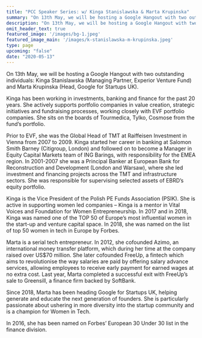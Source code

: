 ```yaml
---
title: "PCC Speaker Series: w/ Kinga Stanislawska & Marta Krupinska"
summary: "On 13th May, we will be hosting a Google Hangout with two outstanding individuals: Kinga Stanislawska (Managing Partner, Experior Venture Fund) and Marta Krupinska (Head, Google for Startups UK)."
description: "On 13th May, we will be hosting a Google Hangout with two outstanding individuals: Kinga Stanislawska (Managing Partner, Experior Venture Fund) and Marta Krupinska (Head, Google for Startups UK)."
omit_header_text: true
featured_image: '/images/bg-1.jpeg'
featured_image_main: '/images/k-stanislawska-m-krupinska.jpeg'
type: page
upcoming: "false"
date: "2020-05-13"
---
```


On 13th May, we will be hosting a Google Hangout with two outstanding individuals: Kinga Stanislawska (Managing Partner, Experior Venture Fund) and Marta Krupinska (Head, Google for Startups UK).

Kinga has been working in investments, banking and finance for the past 20 years. She actively supports portfolio companies in value creation, strategic initiatives and fundraising processes, working closely with EVF portfolio companies. She sits on the boards of Tourmedica, Tylko, Cosmose from the fund’s portfolio.

Prior to EVF, she was the Global Head of TMT at Raiffeisen Investment in Vienna from 2007 to 2009. Kinga started her career in banking at Salomon Smith Barney (Citigroup, London) and followed on to become a Manager in Equity Capital Markets team of ING Barings, with responsibility for the EMEA region. In 2001-2007 she was a Principal Banker at European Bank for Reconstruction and Development (London and Warsaw), where she led investment and financing projects across the TMT and infrastructure sectors. She was responsible for supervising selected assets of EBRD’s equity portfolio.

Kinga is the Vice President of the Polish PE Funds Association (PSIK). She is active in supporting women led companies – Kinga is a mentor in Vital Voices and Foundation for Women Entrepreneurship. In 2017 and in 2018, Kinga was named one of the TOP 50 of Europe’s most influential women in the start-up and venture capital space. In 2018, she was named on the list of top 50 women in tech in Europe by Forbes.

Marta is a serial tech entrepreneur. In 2012, she cofounded Azimo, an international money transfer platform, which during her time at the company raised over US$70 million. She later cofounded FreeUp, a fintech which aims to revolutionise the way salaries are paid by offering salary advance services, allowing employees to receive early payment for earned wages at no extra cost. Last year, Marta completed a successful exit with FreeUp’s sale to Greensill, a finance firm backed by SoftBank.

Since 2018, Marta has been heading Google for Startups UK, helping generate and educate the next generation of founders. She is particularly passionate about ushering in more diversity into the startup community and is a champion for Women in Tech.

In 2016, she has been named on Forbes’ European 30 Under 30 list in the finance division.
